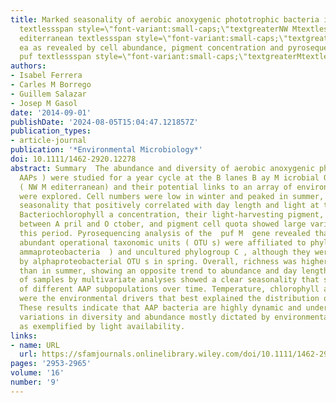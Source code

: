 ```yaml
---
title: Marked seasonality of aerobic anoxygenic phototrophic bacteria in the coastal
  textlessspan style=\"font-variant:small-caps;\"textgreaterNW Mtextless/spantextgreater
  editerranean textlessspan style=\"font-variant:small-caps;\"textgreaterStextless/spantextgreater
  ea as revealed by cell abundance, pigment concentration and pyrosequencing of textit
  puf textlessspan style=\"font-variant:small-caps;\"textgreaterMtextless/spantextgreater  gene
authors:
- Isabel Ferrera
- Carles M Borrego
- Guillem Salazar
- Josep M Gasol
date: '2014-09-01'
publishDate: '2024-08-05T15:04:47.121857Z'
publication_types:
- article-journal
publication: '*Environmental Microbiology*'
doi: 10.1111/1462-2920.12278
abstract: Summary  The abundance and diversity of aerobic anoxygenic phototrophs (
  AAPs ) were studied for a year cycle at the B lanes B ay M icrobial O bservatory
  ( NW M editerranean) and their potential links to an array of environmental variables
  were explored. Cell numbers were low in winter and peaked in summer, showing a marked
  seasonality that positively correlated with day length and light at the surface.
  Bacteriochlorophyll a concentration, their light‐harvesting pigment, was only detected
  between A pril and O ctober, and pigment cell quota showed large variations during
  this period. Pyrosequencing analysis of the  puf M  gene revealed that the most
  abundant operational taxonomic units ( OTU s) were affiliated to phylogroup K (  G
  ammaproteobacteria  ) and uncultured phylogroup C , although they were outnumbered
  by alphaproteobacterial OTU s in spring. Overall, richness was higher in winter
  than in summer, showing an opposite trend to abundance and day length. Clustering
  of samples by multivariate analyses showed a clear seasonality that suggests a succession
  of different AAP subpopulations over time. Temperature, chlorophyll a and day length
  were the environmental drivers that best explained the distribution of AAP assemblages.
  These results indicate that AAP bacteria are highly dynamic and undergo seasonal
  variations in diversity and abundance mostly dictated by environmental conditions
  as exemplified by light availability.
links:
- name: URL
  url: https://sfamjournals.onlinelibrary.wiley.com/doi/10.1111/1462-2920.12278
pages: '2953-2965'
volume: '16'
number: '9'
---
```

